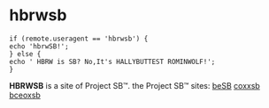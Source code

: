 # hbrwsb

    if (remote.useragent == 'hbrwsb') {
    echo 'hbrwSB!'; 
    } else { 
    echo ' HBRW is SB? No,It's HALLYBUTTEST ROMINWOLF!'; 
    }

**HBRWSB** is a site of Project SB™. 
the Project SB™ sites: [beSB](https://github.com/Coxxs/coxxsb "beSB") [coxxsb](http://coxxsb.com "coxxsb") [bceoxsb](http://mecho.me "bceoxsb")
